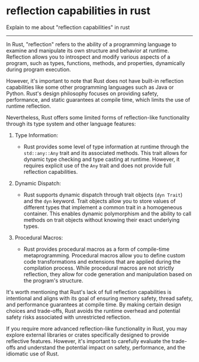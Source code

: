 # reflection capabilities in rust

Explain to me about "reflection capabilities" in rust

___


In Rust, "reflection" refers to the ability of a programming language to examine and manipulate its own structure and behavior at runtime. Reflection allows you to introspect and modify various aspects of a program, such as types, functions, methods, and properties, dynamically during program execution.

However, it's important to note that Rust does not have built-in reflection capabilities like some other programming languages such as Java or Python. Rust's design philosophy focuses on providing safety, performance, and static guarantees at compile time, which limits the use of runtime reflection.

Nevertheless, Rust offers some limited forms of reflection-like functionality through its type system and other language features:

1. Type Information:
   - Rust provides some level of type information at runtime through the `std::any::Any` trait and its associated methods. This trait allows for dynamic type checking and type casting at runtime. However, it requires explicit use of the `Any` trait and does not provide full reflection capabilities.

2. Dynamic Dispatch:
   - Rust supports dynamic dispatch through trait objects (`dyn Trait`) and the `dyn` keyword. Trait objects allow you to store values of different types that implement a common trait in a homogeneous container. This enables dynamic polymorphism and the ability to call methods on trait objects without knowing their exact underlying types.

3. Procedural Macros:
   - Rust provides procedural macros as a form of compile-time metaprogramming. Procedural macros allow you to define custom code transformations and extensions that are applied during the compilation process. While procedural macros are not strictly reflection, they allow for code generation and manipulation based on the program's structure.

It's worth mentioning that Rust's lack of full reflection capabilities is intentional and aligns with its goal of ensuring memory safety, thread safety, and performance guarantees at compile time. By making certain design choices and trade-offs, Rust avoids the runtime overhead and potential safety risks associated with unrestricted reflection.

If you require more advanced reflection-like functionality in Rust, you may explore external libraries or crates specifically designed to provide reflective features. However, it's important to carefully evaluate the trade-offs and understand the potential impact on safety, performance, and the idiomatic use of Rust.